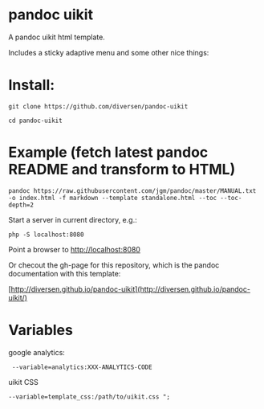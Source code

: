 # pandoc uikit

A pandoc uikit html template. 

Includes a sticky adaptive menu and some other nice things:

# Install: 

    git clone https://github.com/diversen/pandoc-uikit

    cd pandoc-uikit

# Example (fetch latest pandoc README and transform to HTML)

    pandoc https://raw.githubusercontent.com/jgm/pandoc/master/MANUAL.txt -o index.html -f markdown --template standalone.html --toc --toc-depth=2

Start a server in current directory, e.g.: 

    php -S localhost:8080

Point a browser to [http://localhost:8080](http://localhost:8080)

Or checout the gh-page for this repository, which is the pandoc documentation with this template: 

[http://diversen.github.io/pandoc-uikit](http://diversen.github.io/pandoc-uikit/)

# Variables

google analytics: 

     --variable=analytics:XXX-ANALYTICS-CODE 

uikit CSS

    --variable=template_css:/path/to/uikit.css ";